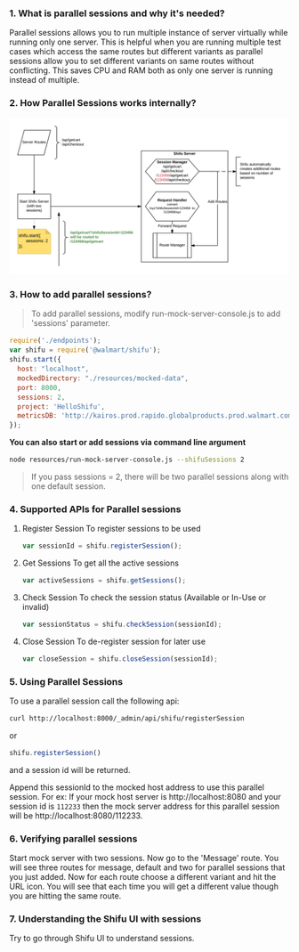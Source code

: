 ### 1. What is parallel sessions and why it's needed?

Parallel sessions allows you to run multiple instance of server virtually while running only one server. This is helpful when you are running multiple test cases which access the same routes but different variants as parallel sessions allow you to set different variants on same routes without conflicting. This saves CPU and RAM both as only one server is running instead of multiple. 

### 2. How Parallel Sessions works internally?

![shifu_parallel_sessions](../../../../images/shifu_parallel_sessions.png)

### 3. How to add parallel sessions?

> To add parallel sessions, modify run-mock-server-console.js to add 'sessions' parameter. 

```js
require('./endpoints');
var shifu = require('@walmart/shifu');
shifu.start({
  host: "localhost",
  mockedDirectory: "./resources/mocked-data",
  port: 8000,
  sessions: 2,
  project: 'HelloShifu',
  metricsDB: 'http://kairos.prod.rapido.globalproducts.prod.walmart.com/api/v1/datapoints'
});
```
**You can also start or add sessions via command line argument**
``` bash
node resources/run-mock-server-console.js --shifuSessions 2
```

>  If you pass sessions = 2, there will be two parallel sessions along with one default session.

### 4. Supported APIs for Parallel sessions

1. Register Session
    To register sessions to be used 
    ```js
    var sessionId = shifu.registerSession();
    ```

1. Get Sessions 
    To get all the active sessions 
    ```js
    var activeSessions = shifu.getSessions();
    ```

1. Check Session
    To check the session status (Available or In-Use or invalid) 
    ```js
    var sessionStatus = shifu.checkSession(sessionId);
    ```

1. Close Session
    To de-register session for later use 
    ```js
    var closeSession = shifu.closeSession(sessionId);
    ```

### 5. Using Parallel Sessions

To use a parallel session call the following api: 
```bash
curl http://localhost:8000/_admin/api/shifu/registerSession
```
or 
```js
shifu.registerSession()
```
and a session id will be returned.

Append this sessionId to the mocked host address to use this parallel session. For ex: If your mock host server is http://localhost:8080 and your session id is `112233` then the mock server address for this parallel session will be http://localhost:8080/112233.

### 6. Verifying parallel sessions

Start mock server with two sessions. Now go to the 'Message' route. You will see three routes for message, default and two for parallel sessions that you just added. Now for each route choose a different variant and hit the URL icon. You will see that each time you will get a different value though you are hitting the same route. 

### 7. Understanding the Shifu UI with sessions

Try to go through Shifu UI to understand sessions.